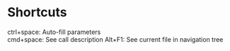 # Shortcuts

ctrl+space: Auto-fill parameters     
cmd+space: See call description
Alt+F1: See current file in navigation tree

